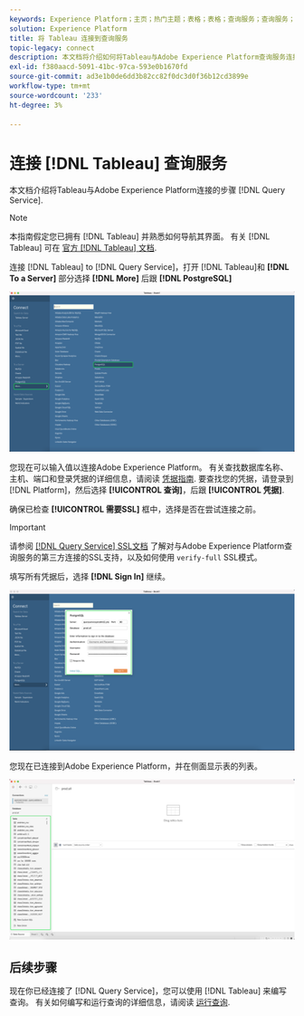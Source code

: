 ```yaml
---
keywords: Experience Platform；主页；热门主题；表格；表格；查询服务；查询服务；连接到查询服务；
solution: Experience Platform
title: 将 Tableau 连接到查询服务
topic-legacy: connect
description: 本文档将介绍如何将Tableau与Adobe Experience Platform查询服务连接。
exl-id: f380aacd-5091-41bc-97ca-593e0b1670fd
source-git-commit: ad3e1b0de6dd3b82cc82f0dc3d0f36b12cd3899e
workflow-type: tm+mt
source-wordcount: '233'
ht-degree: 3%

---
```


# 连接 [!DNL Tableau] 查询服务

本文档介绍将Tableau与Adobe Experience Platform连接的步骤 [!DNL Query Service].

>[!NOTE]
>
> 本指南假定您已拥有 [!DNL Tableau] 并熟悉如何导航其界面。 有关 [!DNL Tableau] 可在 [官方 [!DNL Tableau] 文档](https://help.tableau.com/current/pro/desktop/en-us/default.htm).

连接 [!DNL Tableau] to [!DNL Query Service]，打开 [!DNL Tableau]和 **[!DNL To a Server]** 部分选择 **[!DNL More]** 后跟 **[!DNL PostgreSQL]**

![](../images/clients/tableau/open-connection.png)

您现在可以输入值以连接Adobe Experience Platform。 有关查找数据库名称、主机、端口和登录凭据的详细信息，请阅读 [凭据指南](../ui/credentials.md). 要查找您的凭据，请登录到 [!DNL Platform]，然后选择 **[!UICONTROL 查询]**，后跟 **[!UICONTROL 凭据]**.

确保已检查 **[!UICONTROL 需要SSL]** 框中，选择是否在尝试连接之前。

>[!IMPORTANT]
>
>请参阅 [[!DNL Query Service] SSL文档](./ssl-modes.md) 了解对与Adobe Experience Platform查询服务的第三方连接的SSL支持，以及如何使用 `verify-full` SSL模式。

填写所有凭据后，选择 **[!DNL Sign In]** 继续。

![](../images/clients/tableau/sign-in.png)

您现在已连接到Adobe Experience Platform，并在侧面显示表的列表。

![](../images/clients/tableau/connected.png)

## 后续步骤

现在你已经连接了 [!DNL Query Service]，您可以使用 [!DNL Tableau] 来编写查询。 有关如何编写和运行查询的详细信息，请阅读 [运行查询](../best-practices/writing-queries.md).

